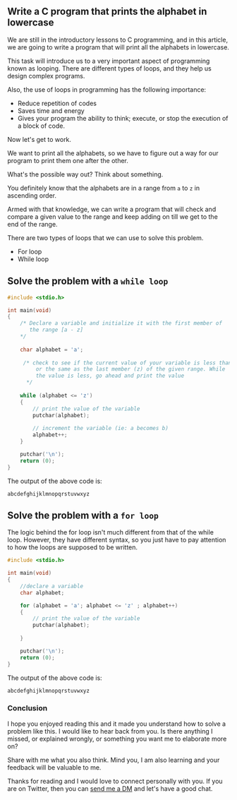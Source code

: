 ## Write a C program that prints the alphabet in lowercase

We are still in the introductory lessons to C programming, and in this article, we are going to write a program that will print all the alphabets in lowercase.

This task will introduce us to a very important aspect of programming known as looping. There are different types of loops, and they help us design complex programs.

Also, the use of loops in programming has the following importance:

- Reduce repetition of codes
- Saves time and energy
- Gives your program the ability to think; execute, or stop the execution of a block of code.

Now let's get to work.

We want to print all the alphabets, so we have to figure out a way for our program to print them one after the other.

What's the possible way out? Think about something.

You definitely know that the alphabets are in a range from `a` to `z` in ascending order. 

Armed with that knowledge, we can write a program that will check and compare a given value to the range and keep adding on till we get to the end of the range.

There are two types of loops that we can use to solve this problem.

- For loop 
- While loop


## Solve the problem with a `while loop`
```C
#include <stdio.h>

int main(void)
{
    /* Declare a variable and initialize it with the first member of 
       the range [a - z] 
    */
       
	char alphabet = 'a';
    
     /* check to see if the current value of your variable is less than 
         or the same as the last member (z) of the given range. While 
         the value is less, go ahead and print the value 
      */
	
	while (alphabet <= 'z')
	{
	    // print the value of the variable 
		putchar(alphabet);
		
		// increment the variable (ie: a becomes b)
		alphabet++;
	}

	putchar('\n');
	return (0);
}
```
The output of the above code is:
```
abcdefghijklmnopqrstuvwxyz
```

## Solve the problem with a `for loop`
The logic behind the for loop isn't much different from that of the while loop. However, they have different syntax, so you just have to pay attention to how the loops are supposed to be written.

```C
#include <stdio.h>

int main(void)
{
    //declare a variable
    char alphabet;

    for (alphabet = 'a'; alphabet <= 'z' ; alphabet++)
	{
	    // print the value of the variable 
		putchar(alphabet);
		
	}

	putchar('\n');
	return (0);
}
```
The output of the above code is:
```
abcdefghijklmnopqrstuvwxyz
```

### Conclusion
I hope you enjoyed reading this and it made you understand how to solve a problem like this. I would like to hear back from you. Is there anything I missed, or explained wrongly, or something you want me to elaborate more on?

Share with me what you also think. Mind you, I am also learning and your feedback will be valuable to me.

Thanks for reading and I would love to connect personally with you. If you are on Twitter, then you can [send me a DM](https://twitter.com/ehoneahobed) and let's have a good chat.